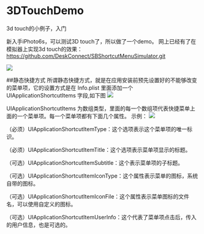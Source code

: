 # 3DTouchDemo
3d touch的小例子，入门

新入手iPhoto6s，可以测试3D touch了，所以做了一个demo。
网上已经有了在模拟器上实现3d touch的效果：https://github.com/DeskConnect/SBShortcutMenuSimulator.git

![](https://github.com/luzefeng/3DTouchDemo/blob/master/Simulator%20Screen%20Shot%202015%E5%B9%B411%E6%9C%8818%E6%97%A5%20%E4%B8%8B%E5%8D%889.08.39.png)

##静态快捷方式
所谓静态快捷方式，就是在应用安装前预先设置好的不能够改变的菜单项，它的设置方式是在 Info.plist 里面添加一个 UIApplicationShortcutItems 字段,如下图
![](https://github.com/luzefeng/3DTouchDemo/blob/master/UIApplicationShortcutItems.png)

UIApplicationShortcutItems 为数组类型，里面的每一个数组项代表快捷菜单上面的一个菜单项。每一个菜单项都有下面几个属性。
示例：
![](https://github.com/luzefeng/3DTouchDemo/blob/master/Item.png)

（必须）UIApplicationShortcutItemType：这个选项表示这个菜单项的唯一标识。

（必须）UIApplicationShortcutItemTitle：这个选项表示菜单项显示的标题。

（可选）UIApplicationShortcutItemSubtitle：这个表示菜单项的子标题。

（可选）UIApplicationShortcutItemIconType：这个属性表示菜单的图标，系统自带的图标。

（可选）UIApplicationShortcutItemIconFile：这个属性表示菜单图标的文件名，可以使用自定义的图标。

（可选）UIApplicationShortcutItemUserInfo：这个代表了菜单项点击后，传入的用户信息，也是可选的。
